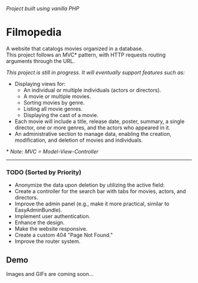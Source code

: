 *Project built using vanilla PHP*

# Filmopedia

A website that catalogs movies organized in a database.\
This project follows an MVC\* pattern, with HTTP requests routing arguments through the URL.

*This project is still in progress. It will eventually support features such as:*

- Displaying views for:
  - An individual or multiple individuals (actors or directors).
  - A movie or multiple movies.
  - Sorting movies by genre.
  - Listing all movie genres.
  - Displaying the cast of a movie.
- Each movie will include a title, release date, poster, summary, a single director, one or more genres, and the actors who appeared in it.
- An administrative section to manage data, enabling the creation, modification, and deletion of movies and individuals.

\* *Note: MVC = Model-View-Controller*

---

### TODO (Sorted by Priority)

- Anonymize the data upon deletion by utilizing the active field: 
- Create a controller for the search bar with tabs for movies, actors, and directors.
- Improve the admin panel (e.g., make it more practical, similar to EasyAdminBundle).
- Implement user authentication.
- Enhance the design.
- Make the website responsive.
- Create a custom 404 "Page Not Found."
- Improve the router system.


## Demo

Images and GIFs are coming soon...

